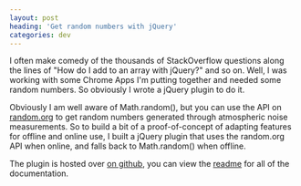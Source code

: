 ```yaml
---
layout: post
heading: 'Get random numbers with jQuery'
categories: dev
---
```


I often make comedy of the thousands of StackOverflow questions along the lines of "How do I add to an array with jQuery?" and so on. Well, I was working with some Chrome Apps I'm putting together and needed some random numbers. So obviously I wrote a jQuery plugin to do it.

Obviously I am well aware of Math.random(), but you can use the API on [random.org](http://random.org) to get random numbers generated through atmospheric noise measurements. So to build a bit of a proof-of-concept of adapting features for offline and online use, I built a jQuery plugin that uses the random.org API when online, and falls back to Math.random() when offline.

The plugin is hosted over [on github](https://github.com/chrisalexander/random.jquery.js), you can view the [readme](https://github.com/chrisalexander/random.jquery.js/blob/master/README.md) for all of the documentation.

<!-- Replace missing image from http://media.chris-alexander.co.uk/wp-content/uploads/2013/03/js-300x271.jpg -->